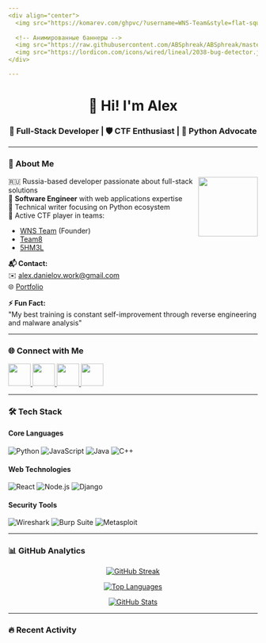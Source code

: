 ```yaml
---
<div align="center">
  <img src="https://komarev.com/ghpvc/?username=WNS-Team&style=flat-square&color=blue" alt="Profile views">
  
  <!-- Анимированные баннеры -->
  <img src="https://raw.githubusercontent.com/ABSphreak/ABSphreak/master/gifs/Hi.gif" width="150"> 
  <img src="https://lordicon.com/icons/wired/lineal/2038-bug-detector.json" width="400" height="300">
</div>

---
```


<h1 align="center">👋 Hi! I'm Alex</h1>
<h3 align="center">🔧 Full-Stack Developer | 🛡️ CTF Enthusiast | 🐍 Python Advocate</h3>

---

### 🚀 About Me

<img align="right" src="https://lordicon.com/icons/wired/lineal/881-hacker.json" width="120" height="120">

🇷🇺 Russia-based developer passionate about full-stack solutions  
💼 **Software Engineer** with web applications expertise  
📝 Technical writer focusing on Python ecosystem  
🎯 Active CTF player in teams:  
- [WNS Team](https://ctftime.org/team/165585/) (Founder)
- [Team8](https://ctftime.org/team/11807/)
- [5HM3L](https://ctftime.org/team/151934/)

**📬 Contact:**  
✉️ [alex.danielov.work@gmail.com](mailto:alex.danielov.work@gmail.com)  
🌐 [Portfolio](https://wns-team.github.io/)  

**⚡ Fun Fact:**  
"My best training is constant self-improvement through reverse engineering and malware analysis"

---

### 🌐 Connect with Me

<p align="left">
  <!-- Анимированные SVG-иконки -->
  <a href="https://discord.gg/659817872088104970" target="_blank">
    <img src="https://lordicon.com/icons/wired/lineal/946-discord.json" width="45">
  </a>
  <a href="https://wns-team.github.io/" target="_blank">
    <img src="https://lordicon.com/icons/wired/lineal/878-website.json" width="45">
  </a>
  <a href="https://github.com/WNS-Team" target="_blank">
    <img src="https://lordicon.com/icons/wired/lineal/881-github.json" width="45">
  </a>
  <a href="https://app.hackthebox.com/profile/813050" target="_blank">
    <img src="https://lordicon.com/icons/wired/lineal/1003-bug.json" width="45">
  </a>
</p>

---

### 🛠️ Tech Stack

#### Core Languages
![Python](https://img.shields.io/badge/-Python-3776AB?logo=python&logoColor=white&style=flat-square)
![JavaScript](https://img.shields.io/badge/-JavaScript-F7DF1E?logo=javascript&logoColor=black&style=flat-square)
![Java](https://img.shields.io/badge/-Java-007396?logo=java&logoColor=white&style=flat-square)
![C++](https://img.shields.io/badge/-C++-00599C?logo=c%2B%2B&logoColor=white&style=flat-square)

#### Web Technologies
![React](https://img.shields.io/badge/-React-61DAFB?logo=react&logoColor=black&style=flat-square)
![Node.js](https://img.shields.io/badge/-Node.js-339933?logo=node.js&logoColor=white&style=flat-square)
![Django](https://img.shields.io/badge/-Django-092E20?logo=django&logoColor=white&style=flat-square)

#### Security Tools
![Wireshark](https://img.shields.io/badge/-Wireshark-1679A7?logo=wireshark&logoColor=white&style=flat-square)
![Burp Suite](https://img.shields.io/badge/-Burp%20Suite-000000?style=flat-square)
![Metasploit](https://img.shields.io/badge/-Metasploit-000000?style=flat-square)

---

### 📊 GitHub Analytics

<div align="center">

[![GitHub Streak](https://streak-stats.demolab.com?user=WNS-Team&theme=dark&hide_border=true&date_format=M%20j%5B%2C%20Y%5D)](https://git.io/streak-stats)

[![Top Languages](https://github-readme-stats.vercel.app/api/top-langs/?username=WNS-Team&layout=compact&theme=vision-friendly-dark&hide_border=true)](https://github.com/anuraghazra/github-readme-stats)

[![GitHub Stats](https://github-readme-stats.vercel.app/api?username=wns-team&show_icons=true&theme=vision-friendly-dark&hide_border=true)](https://github.com/anuraghazra/github-readme-stats)

</div>

---

### 🔥 Recent Activity
<!--START_SECTION:activity-->
<!--END_SECTION:activity-->
